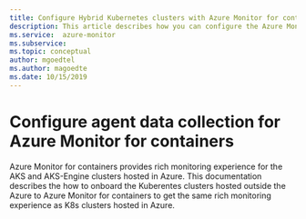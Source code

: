 ```yaml
---
title: Configure Hybrid Kubernetes clusters with Azure Monitor for containers | Microsoft Docs
description: This article describes how you can configure the Azure Monitor for containers agent to control stdout/stderr and environment variables log collection.
ms.service:  azure-monitor
ms.subservice: 
ms.topic: conceptual
author: mgoedtel
ms.author: magoedte
ms.date: 10/15/2019
---
```


# Configure agent data collection for Azure Monitor for containers

Azure Monitor for containers provides rich monitoring experience for the AKS and AKS-Engine clusters hosted in Azure.  This documentation describes the how to onboard the Kuberentes clusters hosted outside the Azure to Azure Monitor for containers to get the same rich monitoring experience as K8s clusters hosted in Azure.